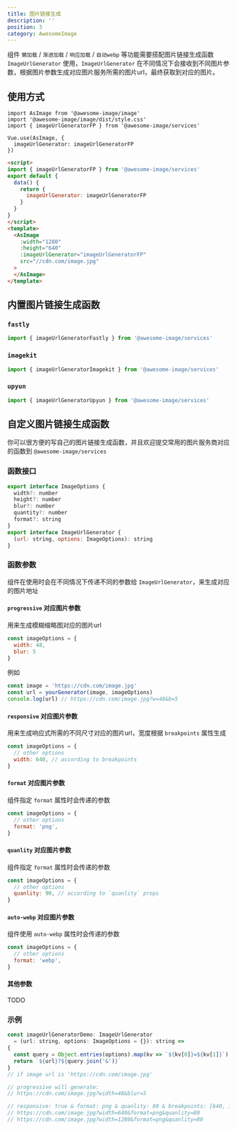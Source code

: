 ```yaml
---
title: 图片链接生成
description: ''
position: 3
category: AwesomeImage
---
```


组件 `懒加载` / `渐进加载` / `响应加载` / `自动webp` 等功能需要搭配图片链接生成函数 `ImageUrlGenerator` 使用，`ImageUrlGenerator` 在不同情况下会接收到不同图片参数，根据图片参数生成对应图片服务所需的图片url，最终获取到对应的图片。

## 使用方式

<code-group>

  <code-block label="Global" active>

  ```js[main.js]
  import AsImage from '@awesome-image/image'
  import '@awesome-image/image/dist/style.css'
  import { imageUrlGeneratorFP } from '@awesome-image/services'

  Vue.use(AsImage, {
    imageUrlGenerator: imageUrlGeneratorFP 
  })

  ```
  </code-block>

  <code-block label="Local">

  ```html
  <script>
  import { imageUrlGeneratorFP } from '@awesome-image/services'
  export default {
    data() {
      return {
        imageUrlGenerator: imageUrlGeneratorFP
      }
    }
  }
  </script>
  <template>
    <AsImage
      :width="1280"
      :height="640"
      :imageUrlGenerator="imageUrlGeneratorFP"
      src="//cdn.com/image.jpg"
    >
    </AsImage>
  </template>
  ```
  </code-block>

</code-group>

## 内置图片链接生成函数
### `fastly`
```js
import { imageUrlGeneratorFastly } from '@awesome-image/services'
```
### `imagekit`
```js
import { imageUrlGeneratorImagekit } from '@awesome-image/services'
```
### `upyun`
```js
import { imageUrlGeneratorUpyun } from '@awesome-image/services'
```

## 自定义图片链接生成函数
你可以很方便的写自己的图片链接生成函数，并且欢迎提交常用的图片服务商对应的函数到 `@awesome-image/services`
### 函数接口
```js
export interface ImageOptions {
  width?: number
  height?: number
  blur?: number
  quantity?: number
  format?: string
}
export interface ImageUrlGenerator {
  (url: string, options: ImageOptions): string
}

```

### 函数参数
组件在使用时会在不同情况下传递不同的参数给 `ImageUrlGenerator`，来生成对应的图片地址
#### `progressive` 对应图片参数
用来生成模糊缩略图对应的图片url
````js
const imageOptions = {
  width: 48,
  blur: 5
}
````
例如
```js
const image = 'https://cdn.com/image.jpg'
const url = yourGenerator(image, imageOptions) 
console.log(url) // https://cdn.com/image.jpg?w=48&b=5
```

#### `responsive` 对应图片参数
用来生成响应式所需的不同尺寸对应的图片url，宽度根据 `breakpoints` 属性生成
````js
const imageOptions = {
  // other options
  width: 640, // according to breakpoints
}
````
#### `format` 对应图片参数
组件指定 `format` 属性时会传递的参数
````js
const imageOptions = {
  // other options
  format: 'png',
}
````

#### `quanlity` 对应图片参数
组件指定 `format` 属性时会传递的参数
````js
const imageOptions = {
  // other options
  quanlity: 90, // according to `quanlity` props
}
````

#### `auto-webp` 对应图片参数
组件使用 `auto-webp` 属性时会传递的参数
````js
const imageOptions = {
  // other options
  format: 'webp',
}
````

#### 其他参数
TODO

### 示例
```js
const imageUrlGeneratorDemo: ImageUrlGenerator
  = (url: string, options: ImageOptions = {}): string =>
{
  const query = Object.entries(options).map(kv => `${kv[0]}=${kv[1]}`)
  return `${url}?${query.join('&')}`
}
// if image url is 'https://cdn.com/image.jpg'

// progressive will generate:
// https://cdn.com/image.jpg?width=48&blur=5

// responsive: true & format: png & quanlity: 80 & breakpoints: [640, 1280] will generate:
// https://cdn.com/image.jpg?width=640&format=png&quanlity=80
// https://cdn.com/image.jpg?width=1280&format=png&quanlity=80

```